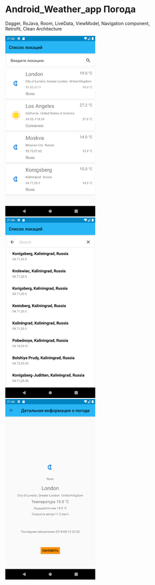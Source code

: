 # Android_Weather_app Погода

Dagger, RxJava, Room, LiveData, ViewModel, Navigation component, Retrofit, Clean Architecture

<img src="sr1.png" width="285" height="570"> <img src="sr2.png" width="285" height="570"> <img src="sr3.png" width="285" height="570">
